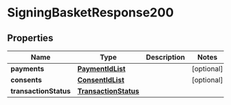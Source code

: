 
# SigningBasketResponse200

## Properties
Name | Type | Description | Notes
------------ | ------------- | ------------- | -------------
**payments** | [**PaymentIdList**](PaymentIdList.md) |  |  [optional]
**consents** | [**ConsentIdList**](ConsentIdList.md) |  |  [optional]
**transactionStatus** | [**TransactionStatus**](TransactionStatus.md) |  | 




